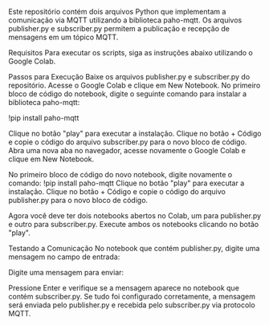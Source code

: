 Este repositório contém dois arquivos Python que implementam a comunicação via MQTT utilizando a biblioteca paho-mqtt. Os arquivos publisher.py e subscriber.py permitem a publicação e recepção de mensagens em um tópico MQTT.

Requisitos
Para executar os scripts, siga as instruções abaixo utilizando o Google Colab.

Passos para Execução
Baixe os arquivos publisher.py e subscriber.py do repositório.
Acesse o Google Colab e clique em New Notebook.
No primeiro bloco de código do notebook, digite o seguinte comando para instalar a biblioteca paho-mqtt:

!pip install paho-mqtt

Clique no botão "play" para executar a instalação.
Clique no botão + Código e copie o código do arquivo subscriber.py para o novo bloco de código.
Abra uma nova aba no navegador, acesse novamente o Google Colab e clique em New Notebook.

No primeiro bloco de código do novo notebook, digite novamente o comando:
!pip install paho-mqtt
Clique no botão "play" para executar a instalação.
Clique no botão + Código e copie o código do arquivo publisher.py para o novo bloco de código.

Agora você deve ter dois notebooks abertos no Colab, um para publisher.py e outro para subscriber.py.
Execute ambos os notebooks clicando no botão "play".

Testando a Comunicação
No notebook que contém publisher.py, digite uma mensagem no campo de entrada:

Digite uma mensagem para enviar:

Pressione Enter e verifique se a mensagem aparece no notebook que contém subscriber.py.
Se tudo foi configurado corretamente, a mensagem será enviada pelo publisher.py e recebida pelo subscriber.py via protocolo MQTT.
